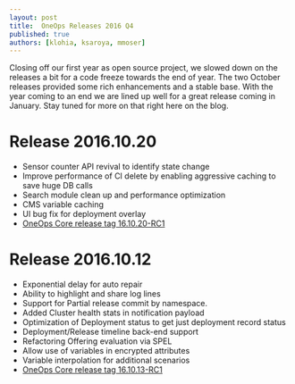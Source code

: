 ```yaml
---
layout: post
title:  OneOps Releases 2016 Q4
published: true
authors: [klohia, ksaroya, mmoser]
---
```


Closing off our first year as open source project, we slowed down on the releases a bit for a code freeze towards the end of year. The two October releases provided some rich enhancements and a stable base. With the year coming to an end we are lined up well for a great release coming in January. Stay tuned for more on that right here on the blog.

<!--more-->

# Release 2016.10.20

- Sensor counter API revival to identify state change
-  Improve performance of CI delete by enabling aggressive caching to save huge DB calls
- Search module clean up and performance optimization
- CMS variable caching
- UI bug fix for deployment overlay
- [OneOps Core release tag 16.10.20-RC1](https://github.com/oneops/display/releases/tag/16.10.20-RC1)

# Release 2016.10.12

- Exponential delay for auto repair
- Ability to highlight and share log lines
- Support for Partial release commit by namespace.
- Added Cluster health stats in notification payload
- Optimization of Deployment status to get just deployment record status
- Deployment/Release timeline back-end support
- Refactoring Offering evaluation via SPEL
- Allow use of variables in encrypted attributes
- Variable interpolation for additional scenarios
- [OneOps Core release tag 16.10.13-RC1](https://github.com/oneops/display/releases/tag/16.10.13-RC1)
